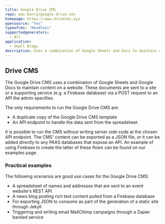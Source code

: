 ```yaml
---
title: Google Drive CMS
repo: max-barry/google-drive-cms
homepage: https://www.drivecms.xyz
opensource: "Yes"
typeofcms: "Headless"
supportedgenerators:
  - All
application:
  - Small Blogs
description: Uses a combination of Google Sheets and Docs to maintain content on a website.
---
```

## Drive CMS
The Google Drive CMS uses a combination of Google Sheets and Google Docs to maintain content on a website. These documents are sent to a site or a supporting service (e.g. a Firebase database) via a POST request to an API the admin specifies.

The only requirements to run the Google Drive CMS are:

- A duplicate copy of the Google Drive CMS template
- An API endpoint to handle the data sent from the spreadsheet

It is possible to run the CMS without writing server side code at the chosen API endpoint. The CMS' content can be exported as a JSON file, or it can be added directly to any PAAS databases that expose an API. An example of using Firebase to create the latter of these flows can be found on our examples page.

### Practical examples

The following scenarios are good use cases for the Google Drive CMS:

- A spreadsheet of names and addresses that are sent to an event website's REST API
- A news blog posting rich text content pulled from a Firebase database
- For exporting JSON to consume as part of the generation of a static site through Jekyll
- Triggering and writing email MailChimp campaigns through a Zapier backed service